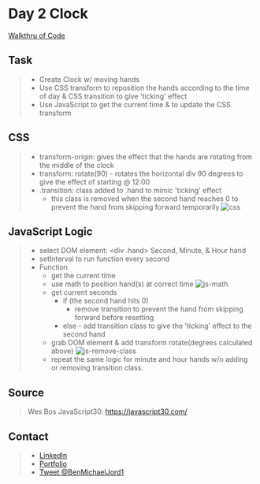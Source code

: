 # Day 2 Clock

[Walkthru of Code](https://www.youtube.com/watch?v=lRuZEltTHLc)

## Task

> - Create Clock w/ moving hands
> - Use CSS transform to reposition the hands according to the time of day & CSS transition to give 'ticking' effect
> - Use JavaScript to get the current time & to update the CSS transform

## CSS

> - transform-origin: gives the effect that the hands are rotating from the middle of the clock
> - transform: rotate(90) - rotates the horizontal div 90 degrees to give the effect of starting @ 12:00
> - .transition: class added to .hand to mimic 'ticking' effect
>   - this class is removed when the second hand reaches 0 to prevent the hand from skipping forward temporarily
>     ![css](https://i.imgur.com/ZBlkfVV.png)

## JavaScript Logic

> - select DOM element: \<div .hand> Second, Minute, & Hour hand
> - setInterval to run function every second
> - Function
>   - get the current time
>   - use math to position hand(s) at correct time
>     ![js-math](https://i.imgur.com/Pn98nSO.png)
>   - get current seconds
>     - if (the second hand hits 0)
>       - remove transition to prevent the hand from skipping forward before resetting
>     - else - add transition class to give the 'ticking' effect to the second hand
>   - grab DOM element & add transform rotate(degrees calculated above)
>     ![js-remove-class](https://i.imgur.com/Pk3Ypya.png)
>   - repeat the same logic for minute and hour hands w/o adding or removing transition class.

## Source

> Wes Bos JavaScript30: https://javascript30.com/

## Contact

> - [LinkedIn](https://www.linkedin.com/in/benjamin-alt-higginbotham/)
> - [Portfolio](https://my-portfolio.benjamin-higginbotham.vercel.app/)
> - [Tweet @BenMichaelJord1](https://twitter.com/BenMichaelJord1)
